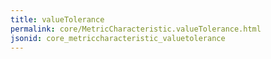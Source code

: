 ```yaml
---
title: valueTolerance
permalink: core/MetricCharacteristic.valueTolerance.html
jsonid: core_metriccharacteristic_valuetolerance
---
```

